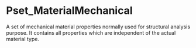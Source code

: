 # Pset_MaterialMechanical

A set of mechanical material properties normally used for structural analysis purpose. It contains all properties which are independent of the actual material type.
